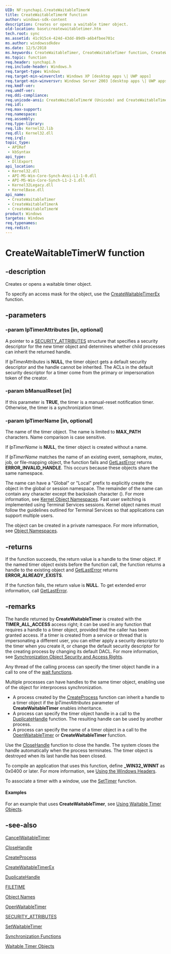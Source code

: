 ```yaml
---
UID: NF:synchapi.CreateWaitableTimerW
title: CreateWaitableTimerW function
author: windows-sdk-content
description: Creates or opens a waitable timer object.
old-location: base\createwaitabletimer.htm
tech.root: sync
ms.assetid: 41c915c4-424d-43dd-89d9-a6b4fbee701c
ms.author: windowssdkdev
ms.date: 12/5/2018
ms.keywords: CreateWaitableTimer, CreateWaitableTimer function, CreateWaitableTimerA, CreateWaitableTimerW, _win32_createwaitabletimer, base.createwaitabletimer, synchapi/CreateWaitableTimer, synchapi/CreateWaitableTimerA, synchapi/CreateWaitableTimerW
ms.topic: function
req.header: synchapi.h
req.include-header: Windows.h
req.target-type: Windows
req.target-min-winverclnt: Windows XP [desktop apps \| UWP apps]
req.target-min-winversvr: Windows Server 2003 [desktop apps \| UWP apps]
req.kmdf-ver: 
req.umdf-ver: 
req.ddi-compliance: 
req.unicode-ansi: CreateWaitableTimerW (Unicode) and CreateWaitableTimerA (ANSI)
req.idl: 
req.max-support: 
req.namespace: 
req.assembly: 
req.type-library: 
req.lib: Kernel32.lib
req.dll: Kernel32.dll
req.irql: 
topic_type:
 - APIRef
 - kbSyntax
api_type:
 - DllExport
api_location:
 - Kernel32.dll
 - API-MS-Win-Core-Synch-Ansi-L1-1-0.dll
 - API-MS-Win-Core-Synch-L1-2-1.dll
 - Kernel32Legacy.dll
 - KernelBase.dll
api_name:
 - CreateWaitableTimer
 - CreateWaitableTimerA
 - CreateWaitableTimerW
product: Windows
targetos: Windows
req.typenames: 
req.redist: 
---
```


# CreateWaitableTimerW function


## -description


Creates or opens a waitable timer object.

To specify an access mask for the object, use the <a href="https://msdn.microsoft.com/en-us/library/ms682494(v=VS.85).aspx">CreateWaitableTimerEx</a> function.


## -parameters




### -param lpTimerAttributes [in, optional]

A pointer to a 
<a href="https://msdn.microsoft.com/56b5b350-f4b7-47af-b5f8-6a35f32c1009">SECURITY_ATTRIBUTES</a> structure that specifies a security descriptor for the new timer object and determines whether child processes can inherit the returned handle. 

If <i>lpTimerAttributes</i> is <b>NULL</b>, the timer object gets a default security descriptor and the handle cannot be inherited. The ACLs in the default security descriptor for a timer come from the primary or impersonation token of the creator.


### -param bManualReset [in]

If this parameter is <b>TRUE</b>, the timer is a manual-reset notification timer. Otherwise, the timer is a synchronization timer.


### -param lpTimerName [in, optional]

The name of the timer object. The name is limited to <b>MAX_PATH</b> characters. Name comparison is case sensitive. 




If <i>lpTimerName</i> is <b>NULL</b>, the timer object is created without a name.

If <i>lpTimerName</i> matches the name of an existing event, semaphore, mutex, job, or file-mapping object, the function fails and 
<a href="https://msdn.microsoft.com/d852e148-985c-416f-a5a7-27b6914b45d4">GetLastError</a> returns <b>ERROR_INVALID_HANDLE</b>. This occurs because these objects share the same namespace.

The name can have a "Global\" or "Local\" prefix to explicitly create the object in the global or session namespace. The remainder of the name can contain any character except the backslash character (\). For more information, see 
<a href="https://msdn.microsoft.com/771e0bbf-bd73-4e87-aa1e-945c1287b517">Kernel Object Namespaces</a>. Fast user switching is implemented using Terminal Services sessions. Kernel object names must follow the guidelines outlined for Terminal Services so that applications can support multiple users.

The object can be created in a private namespace. For more information, see <a href="https://msdn.microsoft.com/6a84ec16-fa65-4cdd-861a-eccf5d0eee2b">Object Namespaces</a>.


## -returns



If the function succeeds, the return value is a handle to the timer object. If the named timer object exists before the function call, the function returns a handle to the existing object and 
<a href="https://msdn.microsoft.com/d852e148-985c-416f-a5a7-27b6914b45d4">GetLastError</a> returns <b>ERROR_ALREADY_EXISTS</b>.

If the function fails, the return value is <b>NULL</b>. To get extended error information, call <a href="https://msdn.microsoft.com/d852e148-985c-416f-a5a7-27b6914b45d4">GetLastError</a>.




## -remarks



The handle returned by 
<b>CreateWaitableTimer</b> is created with the <b>TIMER_ALL_ACCESS</b> access right; it can be used in any function that requires a handle to a timer object, provided that the caller has been granted access. If a timer is created from a service or thread that is impersonating a different user, you can either apply a security descriptor to the timer when you create it, or change the default security descriptor for the creating process by changing its default DACL. For more information, see 
<a href="https://msdn.microsoft.com/92478298-617c-4672-a1cc-9a8e9af40327">Synchronization Object Security and Access Rights</a>.

Any thread of the calling process can specify the timer object handle in a call to one of the 
<a href="https://msdn.microsoft.com/9c66c71d-fdfd-42ae-895c-2fc842b5bc7a">wait functions</a>.

Multiple processes can have handles to the same timer object, enabling use of the object for interprocess synchronization.

<ul>
<li>A process created by the 
<a href="https://msdn.microsoft.com/3ef0a5b2-4d71-4c17-8188-76a4025287fc">CreateProcess</a> function can inherit a handle to a timer object if the <i>lpTimerAttributes</i> parameter of 
<b>CreateWaitableTimer</b> enables inheritance.</li>
<li>A process can specify the timer object handle in a call to the <a href="https://msdn.microsoft.com/9c8da574-5bda-49f1-a6b6-c026639d6504">DuplicateHandle</a> function. The resulting handle can be used by another process.</li>
<li>A process can specify the name of a timer object in a call to the 
<a href="https://msdn.microsoft.com/en-us/library/ms684337(v=VS.85).aspx">OpenWaitableTimer</a> or 
<b>CreateWaitableTimer</b> function.</li>
</ul>
Use the <a href="https://msdn.microsoft.com/9b84891d-62ca-4ddc-97b7-c4c79482abd9">CloseHandle</a> function to close the handle. The system closes the handle automatically when the process terminates. The timer object is destroyed when its last handle has been closed.

To compile an application that uses this function, define <b>_WIN32_WINNT</b> as 0x0400 or later. For more information, see 
<a href="https://msdn.microsoft.com/a4def563-8ddc-4630-ae8a-86c07cf98374">Using the Windows Headers</a>.

To associate a timer with a window, use the <a href="https://msdn.microsoft.com/en-us/library/ms644906(v=VS.85).aspx">SetTimer</a> function.


#### Examples

For an example that uses 
<b>CreateWaitableTimer</b>, see 
<a href="https://msdn.microsoft.com/3c84c2ad-6bac-4f14-a633-51d4529314af">Using Waitable Timer Objects</a>.


<div class="code"></div>



## -see-also




<a href="https://msdn.microsoft.com/614a237b-71b3-4091-975d-4c0b3cd6ec69">CancelWaitableTimer</a>



<a href="https://msdn.microsoft.com/9b84891d-62ca-4ddc-97b7-c4c79482abd9">CloseHandle</a>



<a href="https://msdn.microsoft.com/3ef0a5b2-4d71-4c17-8188-76a4025287fc">CreateProcess</a>



<a href="https://msdn.microsoft.com/en-us/library/ms682494(v=VS.85).aspx">CreateWaitableTimerEx</a>



<a href="https://msdn.microsoft.com/9c8da574-5bda-49f1-a6b6-c026639d6504">DuplicateHandle</a>



<a href="https://msdn.microsoft.com/9baf8a0e-59e3-4fbd-9616-2ec9161520d1">FILETIME</a>



<a href="https://msdn.microsoft.com/00a00227-45fc-49a1-8ff5-aeccb172d16a">Object Names</a>



<a href="https://msdn.microsoft.com/en-us/library/ms684337(v=VS.85).aspx">OpenWaitableTimer</a>



<a href="https://msdn.microsoft.com/56b5b350-f4b7-47af-b5f8-6a35f32c1009">SECURITY_ATTRIBUTES</a>



<a href="https://msdn.microsoft.com/237e22dc-696d-473f-8bb5-c28f7c7c75b2">SetWaitableTimer</a>



<a href="https://msdn.microsoft.com/9b6359c2-0113-49b6-83d0-316ad95aba1b">Synchronization Functions</a>



<a href="https://msdn.microsoft.com/5d39ada0-ea31-40d7-b075-aeb657ee508c">Waitable Timer Objects</a>
 

 

